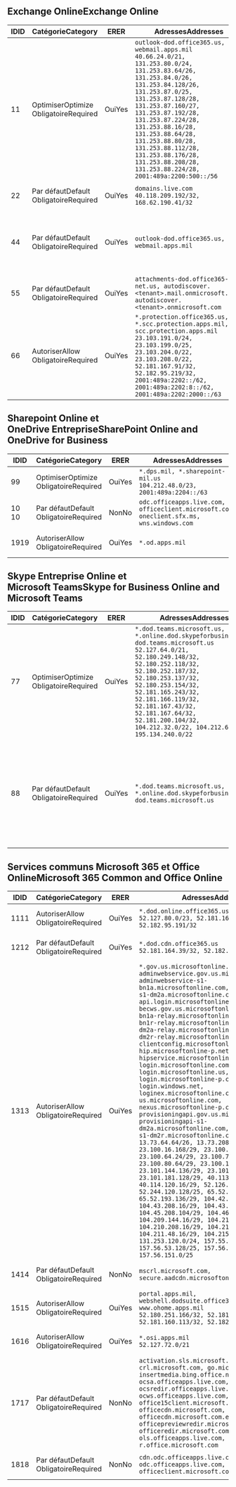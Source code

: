 <!--THIS FILE IS AUTOMATICALLY GENERATED. MANUAL CHANGES WILL BE OVERWRITTEN.-->
<!--Please contact the Office 365 Endpoints team with any questions.-->
<!--USGovDoD endpoints version 2019010700-->
<!--File generated 2019-01-07 11:00:16.1324-->

## <a name="exchange-online"></a><span data-ttu-id="01769-101">Exchange Online</span><span class="sxs-lookup"><span data-stu-id="01769-101">Exchange Online</span></span>

<span data-ttu-id="01769-102">ID</span><span class="sxs-lookup"><span data-stu-id="01769-102">ID</span></span> | <span data-ttu-id="01769-103">Catégorie</span><span class="sxs-lookup"><span data-stu-id="01769-103">Category</span></span> | <span data-ttu-id="01769-104">ER</span><span class="sxs-lookup"><span data-stu-id="01769-104">ER</span></span> | <span data-ttu-id="01769-105">Adresses</span><span class="sxs-lookup"><span data-stu-id="01769-105">Addresses</span></span> | <span data-ttu-id="01769-106">Ports</span><span class="sxs-lookup"><span data-stu-id="01769-106">Ports</span></span>
-- | -------------------- | --- | ---------------------------------------------------------------------------------------------------------------------------------------------------------------------------------------------------------------------------------------------------------------------------------------------------------------------------------------------------------------------------------------------- | -------------------------------
<span data-ttu-id="01769-107">1</span><span class="sxs-lookup"><span data-stu-id="01769-107">1</span></span> | <span data-ttu-id="01769-108">Optimiser</span><span class="sxs-lookup"><span data-stu-id="01769-108">Optimize</span></span><BR><span data-ttu-id="01769-109">Obligatoire</span><span class="sxs-lookup"><span data-stu-id="01769-109">Required</span></span> | <span data-ttu-id="01769-110">Oui</span><span class="sxs-lookup"><span data-stu-id="01769-110">Yes</span></span> | `outlook-dod.office365.us, webmail.apps.mil`<BR>`40.66.24.0/21, 131.253.80.0/24, 131.253.83.64/26, 131.253.84.0/26, 131.253.84.128/26, 131.253.87.0/25, 131.253.87.128/28, 131.253.87.160/27, 131.253.87.192/28, 131.253.87.224/28, 131.253.88.16/28, 131.253.88.64/28, 131.253.88.80/28, 131.253.88.112/28, 131.253.88.176/28, 131.253.88.208/28, 131.253.88.224/28, 2001:489a:2200:500::/56` | <span data-ttu-id="01769-111">**TCP :** 443, 80</span><span class="sxs-lookup"><span data-stu-id="01769-111">**TCP:** 443, 80</span></span>
<span data-ttu-id="01769-112">2</span><span class="sxs-lookup"><span data-stu-id="01769-112">2</span></span> | <span data-ttu-id="01769-113">Par défaut</span><span class="sxs-lookup"><span data-stu-id="01769-113">Default</span></span><BR><span data-ttu-id="01769-114">Obligatoire</span><span class="sxs-lookup"><span data-stu-id="01769-114">Required</span></span> | <span data-ttu-id="01769-115">Oui</span><span class="sxs-lookup"><span data-stu-id="01769-115">Yes</span></span> | `domains.live.com`<BR>`40.118.209.192/32, 168.62.190.41/32` | <span data-ttu-id="01769-116">**TCP :** 443, 80</span><span class="sxs-lookup"><span data-stu-id="01769-116">**TCP:** 443, 80</span></span>
<span data-ttu-id="01769-117">4</span><span class="sxs-lookup"><span data-stu-id="01769-117">4</span></span> | <span data-ttu-id="01769-118">Par défaut</span><span class="sxs-lookup"><span data-stu-id="01769-118">Default</span></span><BR><span data-ttu-id="01769-119">Obligatoire</span><span class="sxs-lookup"><span data-stu-id="01769-119">Required</span></span> | <span data-ttu-id="01769-120">Oui</span><span class="sxs-lookup"><span data-stu-id="01769-120">Yes</span></span> | `outlook-dod.office365.us, webmail.apps.mil` | <span data-ttu-id="01769-121">**TCP :** 143, 25, 587, 993, 995</span><span class="sxs-lookup"><span data-stu-id="01769-121">**TCP:** 143, 25, 587, 993, 995</span></span>
<span data-ttu-id="01769-122">5</span><span class="sxs-lookup"><span data-stu-id="01769-122">5</span></span> | <span data-ttu-id="01769-123">Par défaut</span><span class="sxs-lookup"><span data-stu-id="01769-123">Default</span></span><BR><span data-ttu-id="01769-124">Obligatoire</span><span class="sxs-lookup"><span data-stu-id="01769-124">Required</span></span> | <span data-ttu-id="01769-125">Oui</span><span class="sxs-lookup"><span data-stu-id="01769-125">Yes</span></span> | `attachments-dod.office365-net.us, autodiscover.<tenant>.mail.onmicrosoft.com, autodiscover.<tenant>.onmicrosoft.com` | <span data-ttu-id="01769-126">**TCP :** 443, 80</span><span class="sxs-lookup"><span data-stu-id="01769-126">**TCP:** 443, 80</span></span>
<span data-ttu-id="01769-127">6</span><span class="sxs-lookup"><span data-stu-id="01769-127">6</span></span> | <span data-ttu-id="01769-128">Autoriser</span><span class="sxs-lookup"><span data-stu-id="01769-128">Allow</span></span><BR><span data-ttu-id="01769-129">Obligatoire</span><span class="sxs-lookup"><span data-stu-id="01769-129">Required</span></span> | <span data-ttu-id="01769-130">Oui</span><span class="sxs-lookup"><span data-stu-id="01769-130">Yes</span></span> | `*.protection.office365.us, *.scc.protection.apps.mil, scc.protection.apps.mil`<BR>`23.103.191.0/24, 23.103.199.0/25, 23.103.204.0/22, 23.103.208.0/22, 52.181.167.91/32, 52.182.95.219/32, 2001:489a:2202::/62, 2001:489a:2202:8::/62, 2001:489a:2202:2000::/63` | <span data-ttu-id="01769-131">**TCP :** 25, 443</span><span class="sxs-lookup"><span data-stu-id="01769-131">**TCP:** 25, 443</span></span>

## <a name="sharepoint-online-and-onedrive-for-business"></a><span data-ttu-id="01769-132">Sharepoint Online et OneDrive Entreprise</span><span class="sxs-lookup"><span data-stu-id="01769-132">SharePoint Online and OneDrive for Business</span></span>

<span data-ttu-id="01769-133">ID</span><span class="sxs-lookup"><span data-stu-id="01769-133">ID</span></span> | <span data-ttu-id="01769-134">Catégorie</span><span class="sxs-lookup"><span data-stu-id="01769-134">Category</span></span> | <span data-ttu-id="01769-135">ER</span><span class="sxs-lookup"><span data-stu-id="01769-135">ER</span></span> | <span data-ttu-id="01769-136">Adresses</span><span class="sxs-lookup"><span data-stu-id="01769-136">Addresses</span></span> | <span data-ttu-id="01769-137">Ports</span><span class="sxs-lookup"><span data-stu-id="01769-137">Ports</span></span>
-- | -------------------- | --- | ---------------------------------------------------------------------------------------- | ----------------
<span data-ttu-id="01769-138">9</span><span class="sxs-lookup"><span data-stu-id="01769-138">9</span></span> | <span data-ttu-id="01769-139">Optimiser</span><span class="sxs-lookup"><span data-stu-id="01769-139">Optimize</span></span><BR><span data-ttu-id="01769-140">Obligatoire</span><span class="sxs-lookup"><span data-stu-id="01769-140">Required</span></span> | <span data-ttu-id="01769-141">Oui</span><span class="sxs-lookup"><span data-stu-id="01769-141">Yes</span></span> | `*.dps.mil, *.sharepoint-mil.us`<BR>`104.212.48.0/23, 2001:489a:2204::/63` | <span data-ttu-id="01769-142">**TCP :** 443, 80</span><span class="sxs-lookup"><span data-stu-id="01769-142">**TCP:** 443, 80</span></span>
<span data-ttu-id="01769-143">10 </span><span class="sxs-lookup"><span data-stu-id="01769-143">10</span></span> | <span data-ttu-id="01769-144">Par défaut</span><span class="sxs-lookup"><span data-stu-id="01769-144">Default</span></span><BR><span data-ttu-id="01769-145">Obligatoire</span><span class="sxs-lookup"><span data-stu-id="01769-145">Required</span></span> | <span data-ttu-id="01769-146">Non</span><span class="sxs-lookup"><span data-stu-id="01769-146">No</span></span> | `odc.officeapps.live.com, officeclient.microsoft.com, oneclient.sfx.ms, wns.windows.com` | <span data-ttu-id="01769-147">**TCP :** 443, 80</span><span class="sxs-lookup"><span data-stu-id="01769-147">**TCP:** 443, 80</span></span>
<span data-ttu-id="01769-148">19</span><span class="sxs-lookup"><span data-stu-id="01769-148">19</span></span> | <span data-ttu-id="01769-149">Autoriser</span><span class="sxs-lookup"><span data-stu-id="01769-149">Allow</span></span><BR><span data-ttu-id="01769-150">Obligatoire</span><span class="sxs-lookup"><span data-stu-id="01769-150">Required</span></span> | <span data-ttu-id="01769-151">Oui</span><span class="sxs-lookup"><span data-stu-id="01769-151">Yes</span></span> | `*.od.apps.mil` | <span data-ttu-id="01769-152">**TCP :** 443, 80</span><span class="sxs-lookup"><span data-stu-id="01769-152">**TCP:** 443, 80</span></span>

## <a name="skype-for-business-online-and-microsoft-teams"></a><span data-ttu-id="01769-153">Skype Entreprise Online et Microsoft Teams</span><span class="sxs-lookup"><span data-stu-id="01769-153">Skype for Business Online and Microsoft Teams</span></span>

<span data-ttu-id="01769-154">ID</span><span class="sxs-lookup"><span data-stu-id="01769-154">ID</span></span> | <span data-ttu-id="01769-155">Catégorie</span><span class="sxs-lookup"><span data-stu-id="01769-155">Category</span></span> | <span data-ttu-id="01769-156">ER</span><span class="sxs-lookup"><span data-stu-id="01769-156">ER</span></span> | <span data-ttu-id="01769-157">Adresses</span><span class="sxs-lookup"><span data-stu-id="01769-157">Addresses</span></span> | <span data-ttu-id="01769-158">Ports</span><span class="sxs-lookup"><span data-stu-id="01769-158">Ports</span></span>
-- | -------------------- | --- | -------------------------------------------------------------------------------------------------------------------------------------------------------------------------------------------------------------------------------------------------------------------------------------------------------------------------------------------------------- | --------------------------------------------------
<span data-ttu-id="01769-159">7</span><span class="sxs-lookup"><span data-stu-id="01769-159">7</span></span> | <span data-ttu-id="01769-160">Optimiser</span><span class="sxs-lookup"><span data-stu-id="01769-160">Optimize</span></span><BR><span data-ttu-id="01769-161">Obligatoire</span><span class="sxs-lookup"><span data-stu-id="01769-161">Required</span></span> | <span data-ttu-id="01769-162">Oui</span><span class="sxs-lookup"><span data-stu-id="01769-162">Yes</span></span> | `*.dod.teams.microsoft.us, *.online.dod.skypeforbusiness.us, dod.teams.microsoft.us`<BR>`52.127.64.0/21, 52.180.249.148/32, 52.180.252.118/32, 52.180.252.187/32, 52.180.253.137/32, 52.180.253.154/32, 52.181.165.243/32, 52.181.166.119/32, 52.181.167.43/32, 52.181.167.64/32, 52.181.200.104/32, 104.212.32.0/22, 104.212.60.0/23, 195.134.240.0/22` | <span data-ttu-id="01769-163">**TCP :** 443</span><span class="sxs-lookup"><span data-stu-id="01769-163">**TCP:** 443</span></span><BR><span data-ttu-id="01769-164">**UDP :** 3478, 3479, 3480, 3481</span><span class="sxs-lookup"><span data-stu-id="01769-164">**UDP:** 3478, 3479, 3480, 3481</span></span>
<span data-ttu-id="01769-165">8</span><span class="sxs-lookup"><span data-stu-id="01769-165">8</span></span> | <span data-ttu-id="01769-166">Par défaut</span><span class="sxs-lookup"><span data-stu-id="01769-166">Default</span></span><BR><span data-ttu-id="01769-167">Obligatoire</span><span class="sxs-lookup"><span data-stu-id="01769-167">Required</span></span> | <span data-ttu-id="01769-168">Oui</span><span class="sxs-lookup"><span data-stu-id="01769-168">Yes</span></span> | `*.dod.teams.microsoft.us, *.online.dod.skypeforbusiness.us, dod.teams.microsoft.us` | <span data-ttu-id="01769-169">**TCP :** 5061, 50000-59999</span><span class="sxs-lookup"><span data-stu-id="01769-169">**TCP:** 5061, 50000-59999</span></span><BR><span data-ttu-id="01769-170">**UDP :** 50000-59999</span><span class="sxs-lookup"><span data-stu-id="01769-170">**UDP:** 50000-59999</span></span>

## <a name="microsoft-365-common-and-office-online"></a><span data-ttu-id="01769-171">Services communs Microsoft 365 et Office Online</span><span class="sxs-lookup"><span data-stu-id="01769-171">Microsoft 365 Common and Office Online</span></span>

<span data-ttu-id="01769-172">ID</span><span class="sxs-lookup"><span data-stu-id="01769-172">ID</span></span> | <span data-ttu-id="01769-173">Catégorie</span><span class="sxs-lookup"><span data-stu-id="01769-173">Category</span></span> | <span data-ttu-id="01769-174">ER</span><span class="sxs-lookup"><span data-stu-id="01769-174">ER</span></span> | <span data-ttu-id="01769-175">Adresses</span><span class="sxs-lookup"><span data-stu-id="01769-175">Addresses</span></span> | <span data-ttu-id="01769-176">Ports</span><span class="sxs-lookup"><span data-stu-id="01769-176">Ports</span></span>
-- | ------------------- | --- | ------------------------------------------------------------------------------------------------------------------------------------------------------------------------------------------------------------------------------------------------------------------------------------------------------------------------------------------------------------------------------------------------------------------------------------------------------------------------------------------------------------------------------------------------------------------------------------------------------------------------------------------------------------------------------------------------------------------------------------------------------------------------------------------------------------------------------------------------------------------------------------------------------------------------------------------------------------------------------------------------------------------------------------------------------------------------------------------------------------------------------------------------------------------------------------------------------------------------------------------------------------------------------------------------------------------------------------------------------------------------------------------------------------------------------------------------- | ----------------
<span data-ttu-id="01769-177">11</span><span class="sxs-lookup"><span data-stu-id="01769-177">11</span></span> | <span data-ttu-id="01769-178">Autoriser</span><span class="sxs-lookup"><span data-stu-id="01769-178">Allow</span></span><BR><span data-ttu-id="01769-179">Obligatoire</span><span class="sxs-lookup"><span data-stu-id="01769-179">Required</span></span> | <span data-ttu-id="01769-180">Oui</span><span class="sxs-lookup"><span data-stu-id="01769-180">Yes</span></span> | `*.dod.online.office365.us`<BR>`52.127.80.0/23, 52.181.164.39/32, 52.182.95.191/32` | <span data-ttu-id="01769-181">**TCP :** 443</span><span class="sxs-lookup"><span data-stu-id="01769-181">**TCP:** 443</span></span>
<span data-ttu-id="01769-182">12</span><span class="sxs-lookup"><span data-stu-id="01769-182">12</span></span> | <span data-ttu-id="01769-183">Par défaut</span><span class="sxs-lookup"><span data-stu-id="01769-183">Default</span></span><BR><span data-ttu-id="01769-184">Obligatoire</span><span class="sxs-lookup"><span data-stu-id="01769-184">Required</span></span> | <span data-ttu-id="01769-185">Oui</span><span class="sxs-lookup"><span data-stu-id="01769-185">Yes</span></span> | `*.dod.cdn.office365.us`<BR>`52.181.164.39/32, 52.182.95.191/32` | <span data-ttu-id="01769-186">**TCP :** 443</span><span class="sxs-lookup"><span data-stu-id="01769-186">**TCP:** 443</span></span>
<span data-ttu-id="01769-187">13</span><span class="sxs-lookup"><span data-stu-id="01769-187">13</span></span> | <span data-ttu-id="01769-188">Autoriser</span><span class="sxs-lookup"><span data-stu-id="01769-188">Allow</span></span><BR><span data-ttu-id="01769-189">Obligatoire</span><span class="sxs-lookup"><span data-stu-id="01769-189">Required</span></span> | <span data-ttu-id="01769-190">Oui</span><span class="sxs-lookup"><span data-stu-id="01769-190">Yes</span></span> | `*.gov.us.microsoftonline.com, adminwebservice.gov.us.microsoftonline.com, adminwebservice-s1-bn1a.microsoftonline.com, adminwebservice-s1-dm2a.microsoftonline.com, api.login.microsoftonline.com, becws.gov.us.microsoftonline.com, bws-s1-bn1a-relay.microsoftonline.com, bws-s1-bn1r-relay.microsoftonline.com, bws-s1-dm2a-relay.microsoftonline.com, bws-s1-dm2r-relay.microsoftonline.com, clientconfig.microsoftonline-p.net, hip.microsoftonline-p.net, hipservice.microsoftonline.com, login.microsoftonline.com, login.microsoftonline.us, login.microsoftonline-p.com, login.windows.net, loginex.microsoftonline.com, login-us.microsoftonline.com, nexus.microsoftonline-p.com, provisioningapi.gov.us.microsoftonline.com, provisioningapi-s1-dm2a.microsoftonline.com, provisioningapi-s1-dm2r.microsoftonline.com`<BR>`13.73.64.64/26, 13.73.208.128/25, 23.100.16.168/29, 23.100.32.136/29, 23.100.64.24/29, 23.100.72.32/29, 23.100.80.64/29, 23.100.120.64/29, 23.101.144.136/29, 23.101.165.168/29, 23.101.181.128/29, 40.113.192.16/29, 40.114.120.16/29, 52.126.194.0/23, 52.244.120.128/25, 65.52.1.16/29, 65.52.193.136/29, 104.42.72.16/29, 104.43.208.16/29, 104.43.240.16/29, 104.45.208.104/29, 104.46.112.8/29, 104.209.144.16/29, 104.210.48.8/29, 104.210.208.16/29, 104.211.16.16/29, 104.211.48.16/29, 104.215.96.24/29, 131.253.120.0/24, 157.55.59.128/25, 157.56.53.128/25, 157.56.58.0/25, 157.56.151.0/25` | <span data-ttu-id="01769-191">**TCP :** 443</span><span class="sxs-lookup"><span data-stu-id="01769-191">**TCP:** 443</span></span>
<span data-ttu-id="01769-192">14</span><span class="sxs-lookup"><span data-stu-id="01769-192">14</span></span> | <span data-ttu-id="01769-193">Par défaut</span><span class="sxs-lookup"><span data-stu-id="01769-193">Default</span></span><BR><span data-ttu-id="01769-194">Obligatoire</span><span class="sxs-lookup"><span data-stu-id="01769-194">Required</span></span> | <span data-ttu-id="01769-195">Non</span><span class="sxs-lookup"><span data-stu-id="01769-195">No</span></span> | `mscrl.microsoft.com, secure.aadcdn.microsoftonline-p.com` | <span data-ttu-id="01769-196">**TCP :** 443</span><span class="sxs-lookup"><span data-stu-id="01769-196">**TCP:** 443</span></span>
<span data-ttu-id="01769-197">15</span><span class="sxs-lookup"><span data-stu-id="01769-197">15</span></span> | <span data-ttu-id="01769-198">Autoriser</span><span class="sxs-lookup"><span data-stu-id="01769-198">Allow</span></span><BR><span data-ttu-id="01769-199">Obligatoire</span><span class="sxs-lookup"><span data-stu-id="01769-199">Required</span></span> | <span data-ttu-id="01769-200">Oui</span><span class="sxs-lookup"><span data-stu-id="01769-200">Yes</span></span> | `portal.apps.mil, webshell.dodsuite.office365.us, www.ohome.apps.mil`<BR>`52.180.251.166/32, 52.181.160.19/32, 52.181.160.113/32, 52.182.92.132/32` | <span data-ttu-id="01769-201">**TCP :** 443</span><span class="sxs-lookup"><span data-stu-id="01769-201">**TCP:** 443</span></span>
<span data-ttu-id="01769-202">16</span><span class="sxs-lookup"><span data-stu-id="01769-202">16</span></span> | <span data-ttu-id="01769-203">Autoriser</span><span class="sxs-lookup"><span data-stu-id="01769-203">Allow</span></span><BR><span data-ttu-id="01769-204">Obligatoire</span><span class="sxs-lookup"><span data-stu-id="01769-204">Required</span></span> | <span data-ttu-id="01769-205">Oui</span><span class="sxs-lookup"><span data-stu-id="01769-205">Yes</span></span> | `*.osi.apps.mil`<BR>`52.127.72.0/21` | <span data-ttu-id="01769-206">**TCP :** 443</span><span class="sxs-lookup"><span data-stu-id="01769-206">**TCP:** 443</span></span>
<span data-ttu-id="01769-207">17</span><span class="sxs-lookup"><span data-stu-id="01769-207">17</span></span> | <span data-ttu-id="01769-208">Par défaut</span><span class="sxs-lookup"><span data-stu-id="01769-208">Default</span></span><BR><span data-ttu-id="01769-209">Obligatoire</span><span class="sxs-lookup"><span data-stu-id="01769-209">Required</span></span> | <span data-ttu-id="01769-210">Non</span><span class="sxs-lookup"><span data-stu-id="01769-210">No</span></span> | `activation.sls.microsoft.com, crl.microsoft.com, go.microsoft.com, insertmedia.bing.office.net, ocsa.officeapps.live.com, ocsredir.officeapps.live.com, ocws.officeapps.live.com, office15client.microsoft.com, officecdn.microsoft.com, officecdn.microsoft.com.edgesuite.net, officepreviewredir.microsoft.com, officeredir.microsoft.com, ols.officeapps.live.com, r.office.microsoft.com` | <span data-ttu-id="01769-211">**TCP :** 443, 80</span><span class="sxs-lookup"><span data-stu-id="01769-211">**TCP:** 443, 80</span></span>
<span data-ttu-id="01769-212">18</span><span class="sxs-lookup"><span data-stu-id="01769-212">18</span></span> | <span data-ttu-id="01769-213">Par défaut</span><span class="sxs-lookup"><span data-stu-id="01769-213">Default</span></span><BR><span data-ttu-id="01769-214">Obligatoire</span><span class="sxs-lookup"><span data-stu-id="01769-214">Required</span></span> | <span data-ttu-id="01769-215">Non</span><span class="sxs-lookup"><span data-stu-id="01769-215">No</span></span> | `cdn.odc.officeapps.live.com, odc.officeapps.live.com, officeclient.microsoft.com` | <span data-ttu-id="01769-216">**TCP :** 443, 80</span><span class="sxs-lookup"><span data-stu-id="01769-216">**TCP:** 443, 80</span></span>
